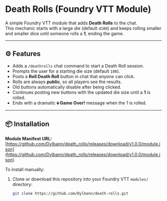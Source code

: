 # Death Rolls (Foundry VTT Module)

A simple Foundry VTT module that adds **Death Rolls** to the chat.  
This mechanic starts with a large die (default `d100`) and keeps rolling smaller and smaller dice until someone rolls a **1**, ending the game.

---

## ⚙️ Features
- Adds a `/deathrolls` chat command to start a Death Roll session.  
- Prompts the user for a starting die size (default `100`).  
- Posts a **Roll Death Roll** button in chat that *anyone* can click.  
- Rolls are always **public**, so all players see the results.  
- Old buttons automatically disable after being clicked.  
- Continues posting new buttons with the updated die size until a **1** is rolled.  
- Ends with a dramatic **💀 Game Over!** message when the 1 is rolled.

---

## 📦 Installation

**Module Manifest URL:**  
[https://github.com/Dylbann/death_rolls/releases/download/v1.0.0/module.json](https://github.com/Dylbann/death_rolls/releases/download/v1.0.0/module.json)

To install manually:

1. Clone or download this repository into your Foundry VTT `modules/` directory:
   ```bash
   git clone https://github.com/Dylbann/death-rolls.git
